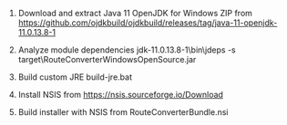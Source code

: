 1. Download and extract Java 11 OpenJDK for Windows ZIP from
   https://github.com/ojdkbuild/ojdkbuild/releases/tag/java-11-openjdk-11.0.13.8-1
   
2. Analyze module dependencies
   jdk-11.0.13.8-1\bin\jdeps -s target\RouteConverterWindowsOpenSource.jar

3. Build custom JRE 
   build-jre.bat

4. Install NSIS from https://nsis.sourceforge.io/Download
   
5. Build installer with NSIS from RouteConverterBundle.nsi

    


